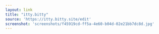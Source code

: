 ```yaml
---
layout: link
title: "itty.bitty"
source: 'https://itty.bitty.site/edit'
screenshot: 'screenshots/f45919cd-ff5a-4e60-b04d-02e21bb7dc8d.jpg'
---
```


